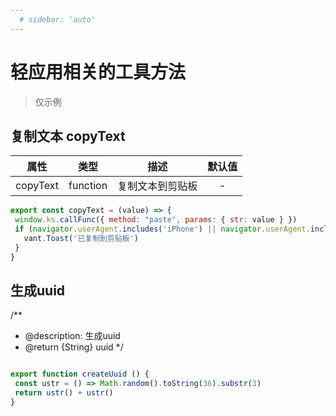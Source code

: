 ```yaml
---
  # sidebar: 'auto'
---
```


# 轻应用相关的工具方法

> 仅示例

## 复制文本 copyText

|   属性   |   类型   |       描述       | 默认值 |
| :------: | :------: | :--------------: | :----: |
| copyText | function | 复制文本到剪贴板 |   -    |


 ```javascript
export const copyText = (value) => {
  window.ks.callFunc({ method: "paste", params: { str: value } })
  if (navigator.userAgent.includes('iPhone') || navigator.userAgent.includes('kuasheng_work')) {
    vant.Toast('已复制到剪贴板')
  }
}
```


## 生成uuid


/**
 * @description: 生成uuid
 * @return {String} uuid
 */

 ```javascript

export function createUuid () {
  const ustr = () => Math.random().toString(36).substr(3)
  return ustr() + ustr()
}

```